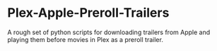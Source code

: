 # Plex-Apple-Preroll-Trailers
A rough set of python scripts for downloading trailers from Apple and playing them before movies in Plex as a preroll trailer.
